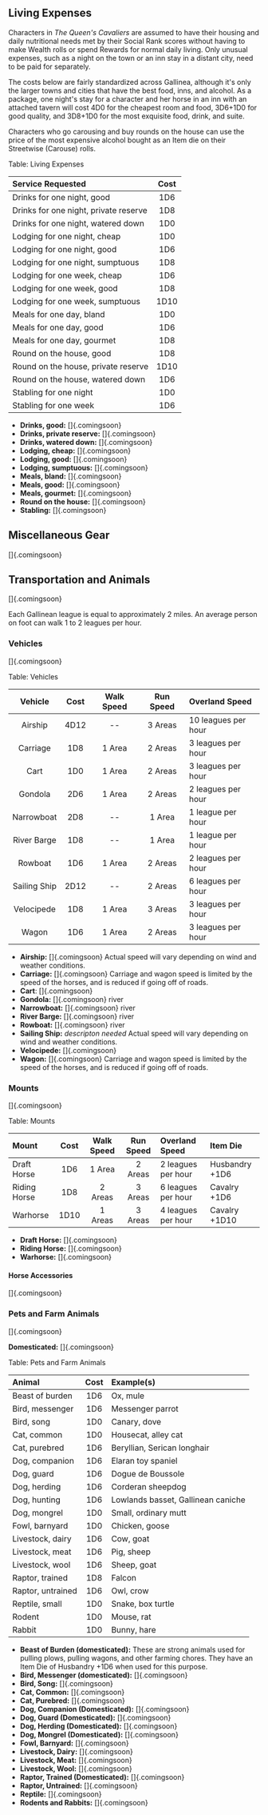 ## Living Expenses

Characters in *The Queen's Cavaliers* are assumed to have their housing
and daily nutritional needs met by their Social Rank scores without
having to make Wealth rolls or spend Rewards for normal daily living.
Only unusual expenses, such as a night on the town or an inn stay in a
distant city, need to be paid for separately.

The costs below are fairly standardized across Gallinea, although it's
only the larger towns and cities that have the best food, inns, and
alcohol. As a package, one night's stay for a character and her horse in
an inn with an attached tavern will cost 4D0 for the cheapest room and
food, 3D6+1D0 for good quality, and 3D8+1D0 for the most exquisite food,
drink, and suite.

Characters who go carousing and buy rounds on the house can use the
price of the most expensive alcohol bought as an Item die on their
Streetwise (Carouse) rolls.

Table: Living Expenses

| Service Requested                     | Cost |
| :------------------------------------ | :--: |
| Drinks for one night, good            | 1D6  |
| Drinks for one night, private reserve | 1D8  |
| Drinks for one night, watered down    | 1D0  |
| Lodging for one night, cheap          | 1D0  |
| Lodging for one night, good           | 1D6  |
| Lodging for one night, sumptuous      | 1D8  |
| Lodging for one week, cheap           | 1D6  |
| Lodging for one week, good            | 1D8  |
| Lodging for one week, sumptuous       | 1D10 |
| Meals for one day, bland              | 1D0  |
| Meals for one day, good               | 1D6  |
| Meals for one day, gourmet            | 1D8  |
| Round on the house, good              | 1D8  |
| Round on the house, private reserve   | 1D10 |
| Round on the house, watered down      | 1D6  |
| Stabling for one night                | 1D0  |
| Stabling for one week                 | 1D6  |

 - **Drinks, good:** []{.comingsoon} 
 - **Drinks, private reserve:** []{.comingsoon} 
 - **Drinks, watered down:** []{.comingsoon} 
 - **Lodging, cheap:** []{.comingsoon} 
 - **Lodging, good:** []{.comingsoon} 
 - **Lodging, sumptuous:** []{.comingsoon} 
 - **Meals, bland:** []{.comingsoon} 
 - **Meals, good:** []{.comingsoon} 
 - **Meals, gourmet:** []{.comingsoon} 
 - **Round on the house:** []{.comingsoon} 
 - **Stabling:** []{.comingsoon} 
  
## Miscellaneous Gear

[]{.comingsoon}

## Transportation and Animals

[]{.comingsoon}

Each Gallinean league is equal to approximately 2 miles. An average person on foot can walk 1 to 2 leagues per hour.

### Vehicles

[]{.comingsoon}

Table: Vehicles

| Vehicle      | Cost | Walk Speed | Run Speed | Overland Speed      |
| :----------: | :--: | :--------: | :-------: | :------------------ |
| Airship      | 4D12 | --         | 3 Areas   | 10 leagues per hour |
| Carriage     | 1D8  | 1 Area     | 2 Areas   | 3 leagues per hour  |
| Cart         | 1D0  | 1 Area     | 2 Areas   | 3 leagues per hour  |
| Gondola      | 2D6  | 1 Area     | 2 Areas   | 2 leagues per hour  |
| Narrowboat   | 2D8  | --         | 1 Area    | 1 league per hour   | 
| River Barge  | 1D8  | --         | 1 Area    | 1 league per hour   | 
| Rowboat      | 1D6  | 1 Area     | 2 Areas   | 2 leagues per hour  | 
| Sailing Ship | 2D12 | --         | 2 Areas   | 6 leagues per hour  | 
| Velocipede   | 1D8  | 1 Area     | 3 Areas   | 3 leagues per hour  | 
| Wagon        | 1D6  | 1 Area     | 2 Areas   | 3 leagues per hour  | 

 - **Airship:** []{.comingsoon} Actual speed will vary depending on wind and weather conditions.
 - **Carriage:** []{.comingsoon} Carriage and wagon speed is limited by the speed of the horses, and is reduced if going off of roads.
 - **Cart**: []{.comingsoon} 
 - **Gondola:** []{.comingsoon}  river
 - **Narrowboat:** []{.comingsoon} river
 - **River Barge:** []{.comingsoon} river
 - **Rowboat:** []{.comingsoon} river
 - **Sailing Ship:** *descripton needed* Actual speed will vary depending on wind and weather conditions.
 - **Velocipede:** []{.comingsoon}
 - **Wagon:** []{.comingsoon} Carriage and wagon speed is limited by the speed of the horses, and is reduced if going off of roads.
  
### Mounts

[]{.comingsoon}

Table: Mounts

| Mount        | Cost | Walk Speed | Run Speed | Overland Speed     | Item Die       |
| :----------- | :--: | :--------: | :-------: | :----------------- | :------------- |
| Draft Horse  | 1D6  | 1 Area     | 2 Areas   | 2 leagues per hour | Husbandry +1D6 |
| Riding Horse | 1D8  | 2 Areas    | 3 Areas   | 6 leagues per hour | Cavalry +1D6   |
| Warhorse     | 1D10 | 1 Areas    | 3 Areas   | 4 leagues per hour | Cavalry +1D10  |

 - **Draft Horse:** []{.comingsoon}
 - **Riding Horse:** []{.comingsoon} 
 - **Warhorse:** []{.comingsoon}
  
#### Horse Accessories

[]{.comingsoon}

### Pets and Farm Animals

[]{.comingsoon}

**Domesticated:** []{.comingsoon}

Table: Pets and Farm Animals

| Animal            | Cost | Example(s)                         |
| :---------------- | :--: | :--------------------------------- |
| Beast of burden   | 1D6  | Ox, mule                           |
| Bird, messenger   | 1D6  | Messenger parrot                   |
| Bird, song        | 1D0  | Canary, dove                       |
| Cat, common       | 1D0  | Housecat, alley cat                |
| Cat, purebred     | 1D6  | Beryllian, Serican longhair        |
| Dog, companion    | 1D6  | Elaran toy spaniel                 |
| Dog, guard        | 1D6  | Dogue de Boussole                  |
| Dog, herding      | 1D6  | Corderan sheepdog                  |
| Dog, hunting      | 1D6  | Lowlands basset, Gallinean caniche |
| Dog, mongrel      | 1D0  | Small, ordinary mutt               |
| Fowl, barnyard    | 1D0  | Chicken, goose                     |
| Livestock, dairy  | 1D6  | Cow, goat                          |
| Livestock, meat   | 1D6  | Pig, sheep                         |
| Livestock, wool   | 1D6  | Sheep, goat                        |
| Raptor, trained   | 1D8  | Falcon                             |
| Raptor, untrained | 1D6  | Owl, crow                          |
| Reptile, small    | 1D0  | Snake, box turtle                  |
| Rodent            | 1D0  | Mouse, rat                         |
| Rabbit            | 1D0  | Bunny, hare                        |

 - **Beast of Burden (domesticated):** These are strong animals used for pulling plows, pulling wagons, and other farming chores. They have an Item Die of Husbandry +1D6 when used for this purpose. 
 - **Bird, Messenger (domesticated):** []{.comingsoon} 
 - **Bird, Song:** []{.comingsoon}
 - **Cat, Common:** []{.comingsoon}
 - **Cat, Purebred:** []{.comingsoon}
 - **Dog, Companion (Domesticated):** []{.comingsoon}
 - **Dog, Guard (Domesticated):** []{.comingsoon}
 - **Dog, Herding (Domesticated):** []{.comingsoon}
 - **Dog, Mongrel (Domesticated):** []{.comingsoon}
 - **Fowl, Barnyard:** []{.comingsoon}
 - **Livestock, Dairy:** []{.comingsoon}
 - **Livestock, Meat:** []{.comingsoon}
 - **Livestock, Wool:** []{.comingsoon}
 - **Raptor, Trained (Domesticated):** []{.comingsoon}
 - **Raptor, Untrained:** []{.comingsoon}
 - **Reptile:** []{.comingsoon}
 - **Rodents and Rabbits:** []{.comingsoon}
  
